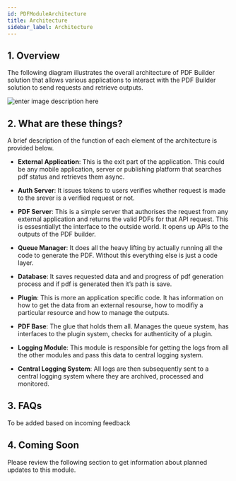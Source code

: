 ```yaml
---
id: PDFModuleArchitecture
title: Architecture
sidebar_label: Architecture
---
```


## 1. Overview

The following diagram illustrates the overall architecture of PDF Builder solution that allows various applications to interact with the PDF Builder solution to send requests and retrieve outputs.

![enter image description here](https://i.ibb.co/NSk5p2H/Architecture-Diagram-PDF-Builder.png)

## 2. What are these things?

A brief description of the function of each element of the architecture is provided below.

- **External Application**: This is the exit part of the application. This could be any mobile application, server or publishing platform that searches pdf status and retrieves them async.

- **Auth Server**: It issues tokens to users verifies whether request is made to the srever is a verified request or not.

- **PDF Server**: This is a simple server that authorises the request from any external application and returns the valid PDFs for that API request. This is essesntiallyt the interface to the outside world. It opens up APIs to the outputs of the PDF builder.

- **Queue Manager**: It does all the heavy lifting by actually running all the code to generate the PDF. Without this everything else is just a code layer.

- **Database**: It saves requested data and and progress of pdf generation process and if pdf is generated then it’s path is save.

- **Plugin**: This is more an application specific code. It has information on how to get the data from an external resourse, how to modifiy a particular resource and how to manage the outputs.

- **PDF Base**: The glue that holds them all. Manages the queue system, has interfaces to the plugin system, checks for authenticity of a plugin.

- **Logging Module**: This module is responsible for getting the logs from all the other modules and pass this data to central logging system.

- **Central Logging System**: All logs are then subsequently sent to a central logging system where they are archived, processed and monitored.

## 3. FAQs

To be added based on incoming feedback

## 4. Coming Soon

Please review the following section to get information about planned updates to this module.
